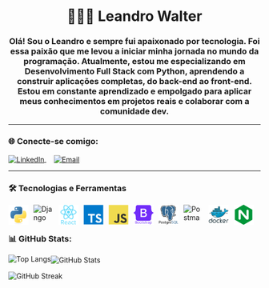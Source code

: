 <h1 align="center">👨🏻‍💻 Leandro Walter</h1>

<h3 align="center">
Olá! Sou o Leandro e sempre fui apaixonado por tecnologia. Foi essa paixão que me levou a iniciar minha jornada no mundo da programação. Atualmente, estou me especializando em Desenvolvimento Full Stack com Python, aprendendo a construir aplicações completas, do back-end ao front-end. Estou em constante aprendizado e empolgado para aplicar meus conhecimentos em projetos reais e colaborar com a comunidade dev.
</h3>

---

### 🌐 Conecte-se comigo:
<p align="left">
  <a href="https://www.linkedin.com/in/leandrowalter-dev/" target="_blank" style="margin-right: 15px;">
    <img align="center" src="https://raw.githubusercontent.com/rahuldkjain/github-profile-readme-generator/master/src/images/icons/Social/linked-in-alt.svg" alt="LinkedIn" height="30" width="40" />
  </a>
  <a href="mailto:leandromarqueswalter@gmail.com" target="_blank">
    <img align="center" src="https://raw.githubusercontent.com/simple-icons/simple-icons/develop/icons/gmail.svg" alt="Email" height="30" width="40" />
  </a>
</p>

---

### 🛠️ Tecnologias e Ferramentas

<img
    align="left"
    alt="Python"
    title="Python"
    width="40"
    height="40"
    style="padding-right: 10px;"
    src="https://raw.githubusercontent.com/devicons/devicon/master/icons/python/python-original.svg"
/>
<img
    align="left"
    alt="Django"
    title="Django"
    width="40"
    height="40"
    style="padding-right: 10px;"
    src="https://cdn.worldvectorlogo.com/logos/django.svg"
/>
<img
    align="left"
    alt="React"
    title="React"
    width="40"
    height="40"
    style="padding-right: 10px;"
    src="https://raw.githubusercontent.com/devicons/devicon/master/icons/react/react-original-wordmark.svg"
/>
<img
    align="left"
    alt="TypeScript"
    title="TypeScript"
    width="40"
    height="40"
    style="padding-right: 10px;"
    src="https://raw.githubusercontent.com/devicons/devicon/master/icons/typescript/typescript-original.svg"
/>
<img
    align="left"
    alt="JavaScript"
    title="JavaScript"
    width="40"
    height="40"
    style="padding-right: 10px;"
    src="https://raw.githubusercontent.com/devicons/devicon/master/icons/javascript/javascript-original.svg"
/>
<img
    align="left"
    alt="Bootstrap"
    title="Bootstrap"
    width="40"
    height="40"
    style="padding-right: 10px;"
    src="https://raw.githubusercontent.com/devicons/devicon/master/icons/bootstrap/bootstrap-plain-wordmark.svg"
/>
<img
    align="left"
    alt="PostgreSQL"
    title="PostgreSQL"
    width="40"
    height="40"
    style="padding-right: 10px;"
    src="https://raw.githubusercontent.com/devicons/devicon/master/icons/postgresql/postgresql-original-wordmark.svg"
/>
<img
    align="left"
    alt="Postman"
    title="Postman"
    width="40"
    height="40"
    style="padding-right: 10px;"
    src="https://www.vectorlogo.zone/logos/getpostman/getpostman-icon.svg"
/>
<img
    align="left"
    alt="Docker"
    title="Docker"
    width="40"
    height="40"
    style="padding-right: 10px;"
    src="https://raw.githubusercontent.com/devicons/devicon/master/icons/docker/docker-original-wordmark.svg"
/>
<img
    align="left"
    alt="Nginx"
    title="Nginx"
    width="40"
    height="40"
    style="padding-right: 10px;"
    src="https://raw.githubusercontent.com/devicons/devicon/master/icons/nginx/nginx-original.svg"
/>

<br />
<br />

### 📊 GitHub Stats:
<p>
  <img align="left" src="https://github-readme-stats.vercel.app/api/top-langs?username=zleandro&show_icons=true&locale=en&layout=compact" alt="Top Langs" />
</p>

<p>
  <img align="center" src="https://github-readme-stats.vercel.app/api?username=zleandro&show_icons=true&locale=en" alt="GitHub Stats" />
</p>

<p>
  <img align="center" src="https://streak-stats.demolab.com/?user=zleandro&theme=tokyonight" alt="GitHub Streak" />
</p>
